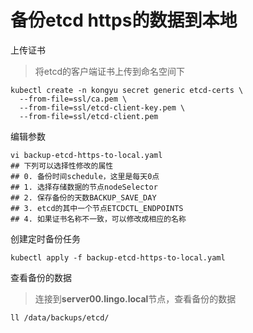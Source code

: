 # 备份etcd https的数据到本地

上传证书

> 将etcd的客户端证书上传到命名空间下

```
kubectl create -n kongyu secret generic etcd-certs \
  --from-file=ssl/ca.pem \
  --from-file=ssl/etcd-client-key.pem \
  --from-file=ssl/etcd-client.pem
```

编辑参数

```
vi backup-etcd-https-to-local.yaml
## 下列可以选择性修改的属性
## 0. 备份时间schedule，这里是每天0点
## 1. 选择存储数据的节点nodeSelector
## 2. 保存备份的天数BACKUP_SAVE_DAY
## 3. etcd的其中一个节点ETCDCTL_ENDPOINTS
## 4. 如果证书名称不一致，可以修改成相应的名称 
```

创建定时备份任务

```
kubectl apply -f backup-etcd-https-to-local.yaml
```

查看备份的数据

> 连接到**server00.lingo.local**节点，查看备份的数据

```
ll /data/backups/etcd/
```
